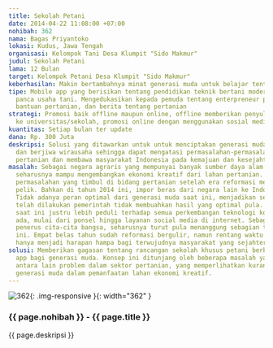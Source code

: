 ```yaml
---
title: Sekolah Petani
date: 2014-04-22 11:08:00 +07:00
nohibah: 362
nama: Bagas Priyantoko
lokasi: Kudus, Jawa Tengah
organisasi: Kelompok Tani Desa Klumpit "Sido Makmur"
judul: Sekolah Petani
lama: 12 Bulan
target: Kelompok Petani Desa Klumpit "Sido Makmur"
keberhasilan: Makin bertambahnya minat generasi muda untuk belajar tentang pertanian.
tipe: Mobile app yang berisikan tentang pendidikan teknik bertani modern dan konsep
  panca usaha tani. Mengedukasikan kepada pemuda tentang enterpreneur pertanian, informasi
  bantuan pertanian, dan berita tentang pertanian
strategi: Promosi baik offline maupun online, offline memberikan penyuluhan masuk
  ke universitas/sekolah, promosi online dengan menggunakan sosial media.
kuantitas: Setiap bulan ter update
dana: Rp. 300 Juta
deskripsi: Solusi yang ditawarkan untuk untuk menciptakan generasi muda yang unggul
  dan berjiwa wirausaha sehingga dapat mengatasi permasalahan-permasalahan di bidang
  pertanian dan membawa masyarakat Indonesia pada kemajuan dan kesejahteraan.
masalah: Sebagai negara agraris yang mempunyai banyak sumber daya alam (SDA), Indonesia
  seharusnya mampu mengembangkan ekonomi kreatif dari lahan pertanian. Namun sayangnya
  permasalahan yang timbul di bidang pertanian setelah era reformasi menjadi semakin
  pelik. Bahkan di tahun 2014 ini, impor beras dari negara lain ke Indonesia meningkat.
  Tidak adanya peran optimal dari generasi muda saat ini, menjadikan semua upaya yang
  telah dilakukan pemerintah tidak membuahkan hasil yang optimal pula. Generasi muda
  saat ini justru lebih peduli terhadap semua perkembangan teknologi komunikasi yang
  ada, mulai dari ponsel hingga layanan social media di internet. Sebagai generasi
  penerus cita-cita bangsa, seharusnya turut pula menanggung sebagian tanggung jawab
  ini. Empat belas tahun sudah reformasi bergulir, namun rentang waktu yang lama tersebut
  hanya menjadi harapan hampa bagi terwujudnya masyarakat yang sejahtera dan makmur.
solusi: Memberikan gagasan tentang rancangan sekolah khusus petani berbasis mobile
  app bagi generasi muda. Konsep ini ditunjang oleh beberapa masalah yang ada di Indonesia
  antara lain problem dalam sektor pertanian, yang memperlihatkan kurangnya peran
  generasi muda dalam pemanfaatan lahan ekonomi kreatif.
---
```


![362](/static/img/hibahcms/362.png){: .img-responsive }{: width="362" }

### {{ page.nohibah }} - {{ page.title }}

{{ page.deskripsi }}
